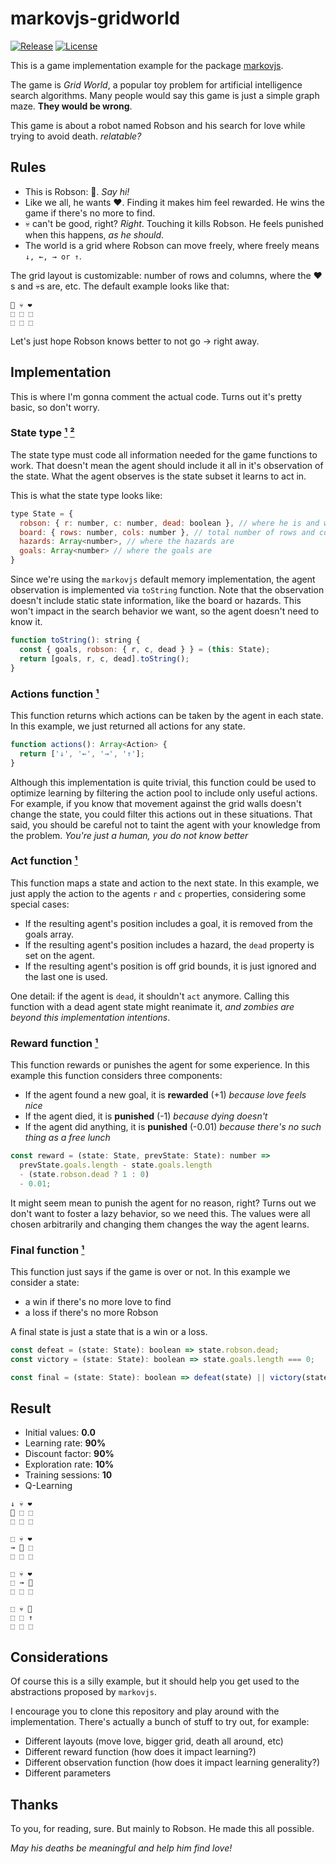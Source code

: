 # markovjs-gridworld

[![Release](https://img.shields.io/badge/Release-0.1.0.SNAPSHOT-blue.svg?style=flat-square)](https://github.com/lsunsi/markovjs-gridworld/releases)
[![License](https://img.shields.io/badge/License-MIT-blue.svg?style=flat-square)](https://github.com/lsunsi/markovjs-gridworld/blob/master/LICENSE)

This is a game implementation example for the package [markovjs](https://github.com/lsunsi/markovjs).

The game is *Grid World*, a popular toy problem for artificial intelligence search algorithms.
Many people would say this game is just a simple graph maze. **They would be wrong**.

This game is about a robot named Robson and his search for love while trying to avoid death. *relatable?*

## Rules

- This is Robson: 🤖. *Say hi!*
- Like we all, he wants ❤. Finding it makes him feel rewarded. He wins the game if there's no more to find.
- 💀 can't be good, right? *Right*. Touching it kills Robson. He feels punished when this happens, *as he should*.
- The world is a grid where Robson can move freely, where freely means `↓, ←, → or ↑`.

The grid layout is customizable: number of rows and columns, where the ❤s and 💀s are, etc.
The default example looks like that:

```
🤖 💀 ❤
⬚ ⬚ ⬚
⬚ ⬚ ⬚
```

Let's just hope Robson knows better to not go → right away.

## Implementation
This is where I'm gonna comment the actual code.
Turns out it's pretty basic, so don't worry.

### State type [¹](src/types.js) [²](src/state.js)
The state type must code all information needed for the game functions to work.
That doesn't mean the agent should include it all in it's observation of the state.
What the agent observes is the state subset it learns to act in.

This is what the state type looks like:
```javascript
type State = {
  robson: { r: number, c: number, dead: boolean }, // where he is and whether he's dead
  board: { rows: number, cols: number }, // total number of rows and columns
  hazards: Array<number>, // where the hazards are
  goals: Array<number> // where the goals are
}
```

Since we're using the `markovjs` default memory implementation, the agent observation is implemented via `toString` function.
Note that the observation doesn't include static state information, like the board or hazards.
This won't impact in the search behavior we want, so the agent doesn't need to know it.

```javascript
function toString(): string {
  const { goals, robson: { r, c, dead } } = (this: State);
  return [goals, r, c, dead].toString();
}
```

### Actions function [¹](src/actions.js)
This function returns which actions can be taken by the agent in each state.
In this example, we just returned all actions for any state.

```javascript
function actions(): Array<Action> {
  return ['↓', '←', '→', '↑'];
}
```

Although this implementation is quite trivial, this function could be used to optimize learning by filtering the action pool to include only useful actions.
For example, if you know that movement against the grid walls doesn't change the state, you could filter this actions out in these situations.
That said, you should be careful not to taint the agent with your knowledge from the problem. *You're just a human, you do not know better*

### Act function [¹](src/act.js)
This function maps a state and action to the next state.
In this example, we just apply the action to the agents `r` and `c` properties, considering some special cases:
- If the resulting agent's position includes a goal, it is removed from the goals array.
- If the resulting agent's position includes a hazard, the `dead` property is set on the agent.
- If the resulting agent's position is off grid bounds, it is just ignored and the last one is used.

One detail: if the agent is `dead`, it shouldn't `act` anymore.
Calling this function with a dead agent state might reanimate it, *and zombies are beyond this implementation intentions*.

### Reward function [¹](src/reward.js)
This function rewards or punishes the agent for some experience.
In this example this function considers three components:
- If the agent found a new goal, it is **rewarded** (+1) *because love feels nice*
- If the agent died, it is **punished** (-1) *because dying doesn't*
- If the agent did anything, it is **punished** (-0.01) *because there's no such thing as a free lunch*

```javascript
const reward = (state: State, prevState: State): number =>
  prevState.goals.length - state.goals.length
  - (state.robson.dead ? 1 : 0)
  - 0.01;
```

It might seem mean to punish the agent for no reason, right?
Turns out we don't want to foster a lazy behavior, so we need this.
The values were all chosen arbitrarily and changing them changes the way the agent learns.

### Final function [¹](src/final.js)
This function just says if the game is over or not.
In this example we consider a state:
- a win if there's no more love to find
- a loss if there's no more Robson

A final state is just a state that is a win or a loss.

```javascript
const defeat = (state: State): boolean => state.robson.dead;
const victory = (state: State): boolean => state.goals.length === 0;

const final = (state: State): boolean => defeat(state) || victory(state);
```

## Result
- Initial values: **0.0**
- Learning rate: **90%**
- Discount factor: **90%**
- Exploration rate: **10%**
- Training sessions: **10**
- Q-Learning
```
↓ 💀 ❤
🤖 ⬚ ⬚
⬚ ⬚ ⬚
```
```
⬚ 💀 ❤
→ 🤖 ⬚
⬚ ⬚ ⬚
```
```
⬚ 💀 ❤
⬚ → 🤖
⬚ ⬚ ⬚
```
```
⬚ 💀 🤖
⬚ ⬚ ↑
⬚ ⬚ ⬚
```
## Considerations
Of course this is a silly example, but it should help you get used to the abstractions proposed by `markovjs`.

I encourage you to clone this repository and play around with the implementation.
There's actually a bunch of stuff to try out, for example:
- Different layouts (move love, bigger grid, death all around, etc)
- Different reward function (how does it impact learning?)
- Different observation function (how does it impact learning generality?)
- Different parameters

## Thanks
To you, for reading, sure.
But mainly to Robson. He made this all possible.

*May his deaths be meaningful and help him find love!*
